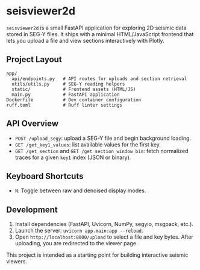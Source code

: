 # seisviewer2d

`seisviewer2d` is a small FastAPI application for exploring 2D seismic data stored in SEG-Y files. It ships with a minimal HTML/JavaScript frontend that lets you upload a file and view sections interactively with Plotly.

## Project Layout

```
app/
  api/endpoints.py   # API routes for uploads and section retrieval
  utils/utils.py     # SEG-Y reading helpers
  static/            # Frontend assets (HTML/JS)
  main.py            # FastAPI application
Dockerfile           # Dev container configuration
ruff.toml            # Ruff linter settings
```

## API Overview
- `POST /upload_segy`: upload a SEG-Y file and begin background loading.
- `GET /get_key1_values`: list available values for the first key.
- `GET /get_section` and `GET /get_section_window_bin`: fetch normalized traces for a given `key1` index (JSON or binary).

## Keyboard Shortcuts

- `N`: Toggle between raw and denoised display modes.

## Development
1. Install dependencies (FastAPI, Uvicorn, NumPy, segyio, msgpack, etc.).
2. Launch the server: `uvicorn app.main:app --reload`.
3. Open `http://localhost:8000/upload` to select a file and key bytes. After uploading, you are redirected to the viewer page.

This project is intended as a starting point for building interactive seismic viewers.

